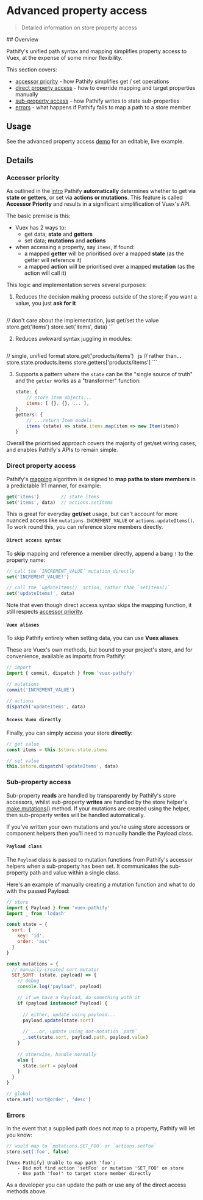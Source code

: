 # Advanced property access

> Detailed information on store property access

## Overview

Pathify's unified path syntax and mapping simplifies property access to Vuex, at the expense of some minor flexibility.

This section covers:

- [accessor priority](#accessor-priority) - how Pathify simplifies get / set operations
- [direct property access](#direct-property-access) - how to override mapping and target properties manually
- [sub-property access](#sub-property-access) - how Pathify writes to state sub-properties
- [errors](#errors) - what happens if Pathify fails to map a path to a store member


## Usage

See the advanced property access [demo](https://codesandbox.io/s/github/davestewart/vuex-pathify-demos/tree/master/main?initialpath=api/properties) for an editable, live example.

## Details

### Accessor priority

As outlined in the [intro](/intro/pathify.md) Pathify **automatically** determines whether to get via **state or getters**, or set via **actions or mutations**. This feature is called **Accessor Priority** and results in a significant simplification of Vuex's API.
 
The basic premise is this:

- Vuex has 2 ways to:
    - get data; **state** and **getters**
    - set data; **mutations** and **actions**
- when accessing a property, say `items`, if found:
    - a mapped **getter** will be prioritised over a mapped **state** (as the getter will reference it)
    - a mapped **action** will be prioritised over a mapped **mutation** (as the action will call it) 


This logic and implementation serves several purposes:

1. Reduces the decision making process outside of the store; if you want a value, you just **ask for it**

    ```js
// don't care about the implementation, just get/set the value
store.get('items')
store.set('items', data)
    ```

2. Reduces awkward syntax juggling in modules:

    ```js
// single, unified format
store.get('products/items')
    ```
    ```js
// rather than...
store.state.products.items
store.getters['products/items']
    ```

3. Supports a pattern where the `state` can be the "single source of truth" and the `getter` works as a "transformer" function:

    ```js
    state: {
        // store item objects...
        items: [ {}, {}, ... ],
    },
    getters: {
        // ...return Item models
        items (state) => state.items.map(item => new Item(item))
    }
    ```

Overall the prioritised approach covers the majority of get/set wiring cases, and enables Pathify's APIs to remain simple.



### Direct property access

Pathify's [mapping](/setup/mapping.md) algorithm is designed to **map paths to store members** in a predictable 1:1 manner, for example:

```js
get('items')        // state.items
set('items', data)  // actions.setItems
```

This is great for everyday **get/set** usage, but can't account for more nuanced access like `mutations.INCREMENT_VALUE` or `actions.updateItems()`. To work round this, you can reference store members directly.

#### `Direct access syntax`

To **skip** mapping and reference a member directly, append a bang `!` to the property name:

```js
// call the `INCREMENT_VALUE` mutation directly
set('INCREMENT_VALUE!')
```
```js
// call the `updateItems()` action, rather than `setItems()`
set('updateItems!', data)
```

Note that even though direct access syntax skips the mapping function, it still respects [accessor priority](/api/properties.md#accessor-priority).


#### `Vuex aliases`

To skip Pathify entirely when setting data, you can use **Vuex aliases**.

These are Vuex's own methods, but bound to your project's store, and for convenience, available as imports from Pathify:

```js
// import 
import { commit, dispatch } from 'vuex-pathify'

// mutations
commit('INCREMENT_VALUE')

// actions
dispatch('updateItems', data)
```

#### `Access Vuex directly`

Finally, you can simply access your store **directly**:

```js
// get value
const items = this.$store.state.items

// set value
this.$store.dispatch('updateItems', data)
```
 

### Sub-property access

Sub-property **reads** are handled by transparently by Pathify's store accessors, whilst sub-property **writes** are handled by the store helper's [make.mutations()](/api/store.md#make-mutations) method. If your mutations are created using the helper, then sub-property writes will be handled automatically.

If you've written your own mutations and you're using store accessors or component helpers then you'll need to manually handle the Payload class.

#### `Payload class`

The `Payload` class is passed to mutation functions from Pathify's accessor helpers when a sub-property has been set. It communicates the sub-property path and value within a single class.

Here's an example of manually creating a mutation function and what to do with the passed Payload:

```js
// store
import { Payload } from 'vuex-pathify'
import _ from 'lodash'

const state = {
  sort: {
    key: 'id',
    order: 'asc'
  }
}

const mutations = {
  // manually-created sort mutator
  SET_SORT: (state, payload) => {
    // debug
    console.log('payload', payload)

    // if we have a Payload, do something with it
    if (payload instanceof Payload) {
      
      // either, update using payload...
      payload.update(state.sort)
      
      // ...or, update using dot-notation `path`
      _.set(state.sort, payload.path, payload.value)
    }
    
    // otherwise, handle normally
    else {
      state.sort = payload
    }
  }
}
```
```js
// global
store.set('sort@order', 'desc')
```



### Errors

 In the event that a supplied path does not map to a property, Pathify will let you know:

```js
// would map to `mutations.SET_FOO` or `actions.setFoo`
store.set('foo', false) 
```
```text
[Vuex Pathify] Unable to map path 'foo':
    - Did not find action 'setFoo' or mutation 'SET_FOO' on store
    - Use path 'foo!' to target store member directly
```

As a developer you can update the path or use any of the direct access methods above.